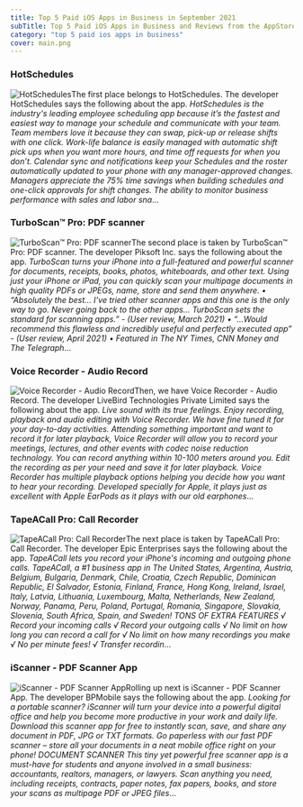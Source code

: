 ```yaml
---
title: Top 5 Paid iOS Apps in Business in September 2021
subTitle: Top 5 Paid iOS Apps in Business and Reviews from the AppStore in September 2021.
category: "top 5 paid ios apps in business"
cover: main.png
---
```


### HotSchedules

![HotSchedules](https://is2-ssl.mzstatic.com/image/thumb/Purple125/v4/dd/de/eb/dddeebbd-64c8-7488-32cd-91c99a4fd4fa/AppIcon-1x_U007emarketing-0-7-0-85-220.png/100x100bb.png)The first place belongs to HotSchedules. The developer HotSchedules says the following about the app. _HotSchedules is the industry's leading employee scheduling app because it’s the fastest and easiest way to manage your schedule and communicate with your team.    Team members love it because they can swap, pick-up or release shifts with one click. Work-life balance is easily managed with automatic shift pick ups when you want more hours, and time off requests for when you don’t.  Calendar sync and notifications keep your Schedules and the roster automatically updated to your phone with any manager-approved changes.  Managers appreciate the 75% time savings when building schedules and one-click approvals for shift changes.  The ability to monitor business performance with sales and labor sna_...

### TurboScan™ Pro: PDF scanner

![TurboScan™ Pro: PDF scanner](https://is1-ssl.mzstatic.com/image/thumb/Purple125/v4/22/d7/96/22d796fa-8b0b-b98d-af7d-bdbe778109e9/AppIcon-0-1x_U007emarketing-0-7-0-85-220.png/100x100bb.png)The second place is taken by TurboScan™ Pro: PDF scanner. The developer Piksoft Inc. says the following about the app. _TurboScan turns your iPhone into a full-featured and powerful scanner for documents, receipts, books, photos, whiteboards, and other text. Using just your iPhone or iPad, you can quickly scan your multipage documents in high quality PDFs or JPEGs, name, store and send them anywhere.  • “Absolutely the best... I've tried other scanner apps and this one is the only way to go. Never going back to the other apps… TurboScan sets the standard for scanning apps.” - (User review, March 2021)  • “…Would recommend this flawless and incredibly useful and perfectly executed app” - (User review, April 2021)  • Featured in The NY Times, CNN Money and The Telegraph_...

### Voice Recorder - Audio Record

![Voice Recorder - Audio Record](https://is2-ssl.mzstatic.com/image/thumb/Purple125/v4/32/3a/7f/323a7f17-3826-5950-a3d1-085ba41477a7/AppIcon-1x_U007emarketing-0-7-0-85-220.png/100x100bb.png)Then, we have Voice Recorder - Audio Record. The developer LiveBird Technologies Private Limited says the following about the app. _Live sound with its true feelings. Enjoy recording, playback and audio editing with Voice Recorder. We have fine tuned it for your day-to-day activities. Attending something important and want to record it for later playback, Voice Recorder will allow you to record your meetings, lectures, and other events with codec noise reduction technology. You can record anything within 10-100 meters around you.  Edit the recording as per your need and save it for later playback. Voice Recorder has multiple playback options helping you decide how you want to hear your recording. Developed specially for Apple, it plays just as excellent with Apple EarPods as it plays with our old earphones_...

### TapeACall Pro: Call Recorder

![TapeACall Pro: Call Recorder](https://is1-ssl.mzstatic.com/image/thumb/Purple115/v4/9b/0d/35/9b0d35bc-f34f-3ea6-5faf-f5155101bf5c/AppIcon-0-0-1x_U007emarketing-0-0-0-2-0-0-sRGB-0-0-0-GLES2_U002c0-512MB-85-220-0-0.png/100x100bb.png)The next place is taken by TapeACall Pro: Call Recorder. The developer Epic Enterprises says the following about the app. _TapeACall lets you record your iPhone's incoming and outgoing phone calls.   TapeACall, a #1 business app in The United States, Argentina, Austria, Belgium, Bulgaria, Denmark, Chile, Croatia, Czech Republic, Dominican Republic, El Salvador, Estonia, Finland, France, Hong Kong, Ireland, Israel, Italy, Latvia, Lithuania, Luxembourg, Malta, Netherlands, New Zealand, Norway, Panama, Peru, Poland, Portugal, Romania, Singapore, Slovakia, Slovenia, South Africa, Spain, and Sweden!  TONS OF EXTRA FEATURES  √ Record your incoming calls  √ Record your outgoing calls  √ No limit on how long you can record a call for  √ No limit on how many recordings you make  √ No per minute fees!  √ Transfer recordin_...

### iScanner - PDF Scanner App

![iScanner - PDF Scanner App](https://is3-ssl.mzstatic.com/image/thumb/Purple115/v4/ba/64/86/ba6486c8-1f93-d32e-4806-35312482b45c/AppIcon-0-1x_U007emarketing-0-7-0-sRGB-85-220.png/100x100bb.png)Rolling up next is iScanner - PDF Scanner App. The developer BPMobile says the following about the app. _Looking for a portable scanner?  iScanner will turn your device into a powerful digital office and help you become more productive in your work and daily life. Download this scanner app for free to instantly scan, save, and share any document in PDF, JPG or TXT formats.  Go paperless with our fast PDF scanner – store all your documents in a neat mobile office right on your phone!  DOCUMENT SCANNER This tiny yet powerful free scanner app is a must-have for students and anyone involved in a small business: accountants, realtors, managers, or lawyers.  Scan anything you need, including receipts, contracts, paper notes, fax papers, books, and store your scans as multipage PDF or JPEG files_...

